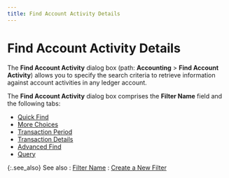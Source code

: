```yaml
---
title: Find Account Activity Details
---
```


# Find Account Activity Details


The **Find Account Activity** dialog  box (path: **Accounting** > **Find Account Activity**) allows you to  specify the search criteria to retrieve information against account activities  in any ledger account.


The **Find Account Activity** dialog  box comprises the **Filter Name** field  and the following tabs:

- [Quick  Find]({{site.acc_baseurl}}/find-account-activity/find-account-activity-details/quick-find/quick_find.html)
- [More  Choices]({{site.acc_baseurl}}/find-account-activity/find-account-activity-details/more-choices/more_choices.html)
- [Transaction  Period]({{site.acc_baseurl}}/find-account-activity/find-account-activity-details/transaction-period/transaction_period.html)
- [Transaction  Details]({{site.acc_baseurl}}/find-account-activity/find-account-activity-details/trans-dtls/transaction_details.html)
- [Advanced  Find]({{site.acc_baseurl}}/find-account-activity/find-account-activity-details/advanced-find/advance_find.html)
- <font style="color: #008000;" color="#008000"><a href="{{site.acc_baseurl}}/find-account-activity/find-account-activity-details/query/query.html">Query</a></font>



{:.see_also}
See also
: [Filter  Name]({{site.acc_baseurl}}/find-account-activity/find-account-activity-details/filter_name_find_account_activity.html)
: [Create  a New Filter]({{site.acc_baseurl}}/find-account-activity/creating-a-new-filter/create_a_new_filter_find_account_activity.html)
